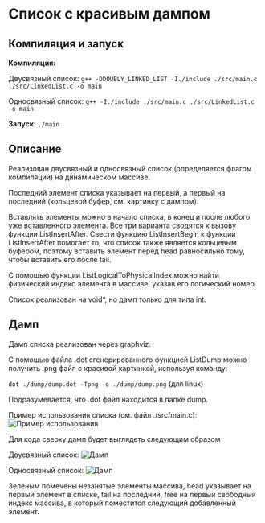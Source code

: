 # Cписок с красивым дампом

## Компиляция и запуск

**Компиляция:**  

Двусвязный список:
`g++ -DDOUBLY_LINKED_LIST -I./include ./src/main.c ./src/LinkedList.c -o main`  

Односвязный список:
`g++ -I./include ./src/main.c ./src/LinkedList.c -o main`  

**Запуск:** `./main`  

## Описание

Реализован двусвязный и односвязный список (определяется флагом компиляции) на динамическом массиве.

Последний элемент списка указывает на первый, а первый на последний (кольцевой буфер, см. картинку с дампом).

Вставлять элементы можно в начало списка, в конец и после любого уже вставленного элемента. Все три варианта сводятся к вызову функции ListInsertAfter. Свести функцию ListInsertBegin к функции ListInsertAfter помогает то, что список также является кольцевым буфером, поэтому вставить элемент перед head равносильно тому, чтобы вставить его после tail.

С помощью функции ListLogicalToPhysicalIndex можно найти физический индекс элемента в массиве, указав его логический номер.

Список реализован на void*, но дамп только для типа int.

## Дамп

Дамп списка реализован через graphviz.

С помощью файла .dot сгенерированного функцией ListDump можно получить .png файл с красивой картинкой, используя команду:

```dot ./dump/dump.dot -Tpng -o ./dump/dump.png``` (для linux)

Подразумевается, что .dot файл находится в папке dump.

Пример использования списка (см. файл ./src/main.c):
<img src="./img/use-example.png" alt="Пример использования">

Для кода сверху дамп будет выглядеть следующим образом

Двусвязный список:
<img src="./img/dump-doubly.png" alt="Дамп">

Односвязный список:
<img src="./img/dump-singly.png" alt="Дамп">

Зеленым помечены незанятые элементы массива, head указывает на первый элемент в списке, tail на последний, free на первый свободный индекс массива, в который поместится следующий добавленный элемент.

